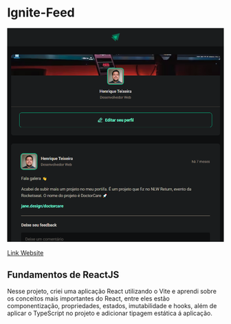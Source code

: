 # Ignite-Feed

![Alt text](print-ignite-feed.png)

[Link Website](https://henrique990.github.io/Ignite-Feed/)

## Fundamentos de ReactJS
Nesse projeto, criei uma aplicação React utilizando o Vite e aprendi sobre os conceitos mais importantes do React, entre eles estão componentização, propriedades, estados, imutabilidade e hooks, além de aplicar o TypeScript no projeto e adicionar tipagem estática á aplicação.